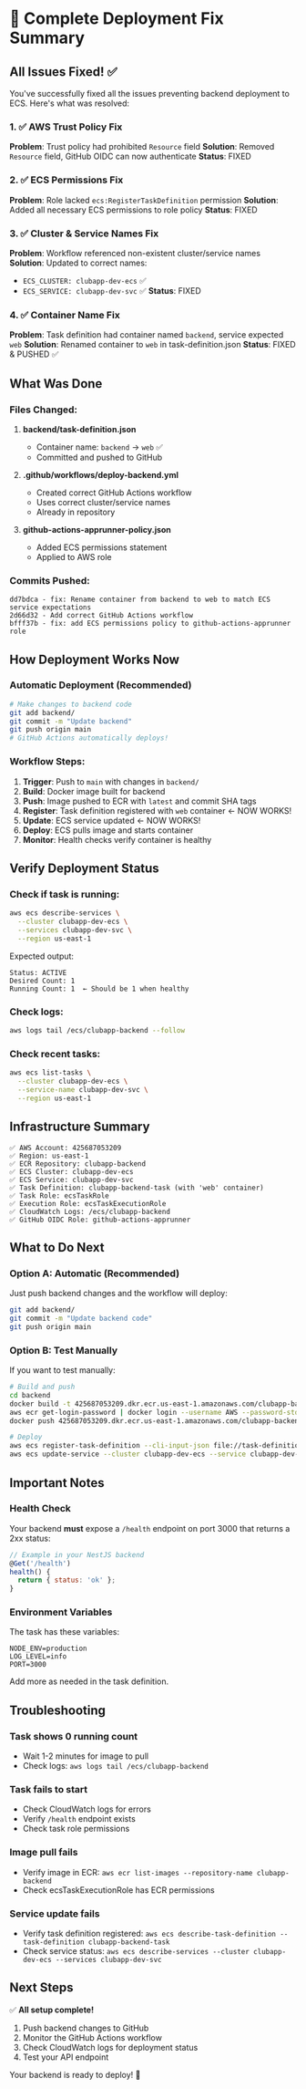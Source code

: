 # 🎉 Complete Deployment Fix Summary

## All Issues Fixed! ✅

You've successfully fixed all the issues preventing backend deployment to ECS. Here's what was resolved:

### 1. ✅ AWS Trust Policy Fix
**Problem**: Trust policy had prohibited `Resource` field
**Solution**: Removed `Resource` field, GitHub OIDC can now authenticate
**Status**: FIXED

### 2. ✅ ECS Permissions Fix  
**Problem**: Role lacked `ecs:RegisterTaskDefinition` permission
**Solution**: Added all necessary ECS permissions to role policy
**Status**: FIXED

### 3. ✅ Cluster & Service Names Fix
**Problem**: Workflow referenced non-existent cluster/service names
**Solution**: Updated to correct names:
- `ECS_CLUSTER: clubapp-dev-ecs` ✅
- `ECS_SERVICE: clubapp-dev-svc` ✅
**Status**: FIXED

### 4. ✅ Container Name Fix
**Problem**: Task definition had container named `backend`, service expected `web`
**Solution**: Renamed container to `web` in task-definition.json
**Status**: FIXED & PUSHED ✅

## What Was Done

### Files Changed:
1. **backend/task-definition.json** 
   - Container name: `backend` → `web` ✅
   - Committed and pushed to GitHub

2. **.github/workflows/deploy-backend.yml**
   - Created correct GitHub Actions workflow
   - Uses correct cluster/service names
   - Already in repository

3. **github-actions-apprunner-policy.json**
   - Added ECS permissions statement
   - Applied to AWS role

### Commits Pushed:
```
dd7bdca - fix: Rename container from backend to web to match ECS service expectations
2d66d32 - Add correct GitHub Actions workflow  
bfff37b - fix: add ECS permissions policy to github-actions-apprunner role
```

## How Deployment Works Now

### Automatic Deployment (Recommended)
```bash
# Make changes to backend code
git add backend/
git commit -m "Update backend"
git push origin main
# GitHub Actions automatically deploys!
```

### Workflow Steps:
1. **Trigger**: Push to `main` with changes in `backend/`
2. **Build**: Docker image built for backend
3. **Push**: Image pushed to ECR with `latest` and commit SHA tags
4. **Register**: Task definition registered with `web` container ← NOW WORKS!
5. **Update**: ECS service updated ← NOW WORKS!
6. **Deploy**: ECS pulls image and starts container
7. **Monitor**: Health checks verify container is healthy

## Verify Deployment Status

### Check if task is running:
```bash
aws ecs describe-services \
  --cluster clubapp-dev-ecs \
  --services clubapp-dev-svc \
  --region us-east-1
```

Expected output:
```
Status: ACTIVE
Desired Count: 1
Running Count: 1  ← Should be 1 when healthy
```

### Check logs:
```bash
aws logs tail /ecs/clubapp-backend --follow
```

### Check recent tasks:
```bash
aws ecs list-tasks \
  --cluster clubapp-dev-ecs \
  --service-name clubapp-dev-svc \
  --region us-east-1
```

## Infrastructure Summary

```
✅ AWS Account: 425687053209
✅ Region: us-east-1
✅ ECR Repository: clubapp-backend
✅ ECS Cluster: clubapp-dev-ecs
✅ ECS Service: clubapp-dev-svc
✅ Task Definition: clubapp-backend-task (with 'web' container)
✅ Task Role: ecsTaskRole
✅ Execution Role: ecsTaskExecutionRole
✅ CloudWatch Logs: /ecs/clubapp-backend
✅ GitHub OIDC Role: github-actions-apprunner
```

## What to Do Next

### Option A: Automatic (Recommended)
Just push backend changes and the workflow will deploy:
```bash
git add backend/
git commit -m "Update backend code"
git push origin main
```

### Option B: Test Manually
If you want to test manually:
```bash
# Build and push
cd backend
docker build -t 425687053209.dkr.ecr.us-east-1.amazonaws.com/clubapp-backend:latest .
aws ecr get-login-password | docker login --username AWS --password-stdin 425687053209.dkr.ecr.us-east-1.amazonaws.com
docker push 425687053209.dkr.ecr.us-east-1.amazonaws.com/clubapp-backend:latest

# Deploy
aws ecs register-task-definition --cli-input-json file://task-definition.json --region us-east-1
aws ecs update-service --cluster clubapp-dev-ecs --service clubapp-dev-svc --task-definition clubapp-backend-task --region us-east-1
```

## Important Notes

### Health Check
Your backend **must** expose a `/health` endpoint on port 3000 that returns a 2xx status:

```javascript
// Example in your NestJS backend
@Get('/health')
health() {
  return { status: 'ok' };
}
```

### Environment Variables
The task has these variables:
```
NODE_ENV=production
LOG_LEVEL=info
PORT=3000
```

Add more as needed in the task definition.

## Troubleshooting

### Task shows 0 running count
- Wait 1-2 minutes for image to pull
- Check logs: `aws logs tail /ecs/clubapp-backend`

### Task fails to start
- Check CloudWatch logs for errors
- Verify `/health` endpoint exists
- Check task role permissions

### Image pull fails
- Verify image in ECR: `aws ecr list-images --repository-name clubapp-backend`
- Check ecsTaskExecutionRole has ECR permissions

### Service update fails
- Verify task definition registered: `aws ecs describe-task-definition --task-definition clubapp-backend-task`
- Check service status: `aws ecs describe-services --cluster clubapp-dev-ecs --services clubapp-dev-svc`

## Next Steps

✅ **All setup complete!**

1. Push backend changes to GitHub
2. Monitor the GitHub Actions workflow
3. Check CloudWatch logs for deployment status
4. Test your API endpoint

Your backend is ready to deploy! 🚀
